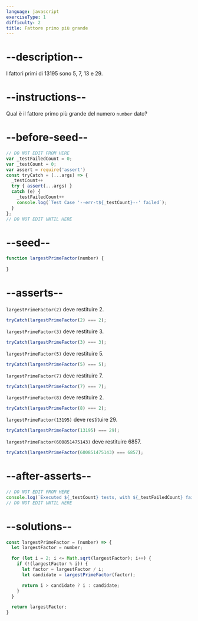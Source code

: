 ```yaml
---
language: javascript
exerciseType: 1
difficulty: 2
title: Fattore primo più grande
---
```


# --description--

I fattori primi di 13195 sono 5, 7, 13 e 29.

# --instructions--

Qual è il fattore primo più grande del numero `number` dato?

# --before-seed--

```javascript
// DO NOT EDIT FROM HERE
var _testFailedCount = 0;
var _testCount = 0;
var assert = require('assert')
const tryCatch = (...args) => {
  _testCount++
  try { assert(...args) }
  catch (e) {
    _testFailedCount++
    console.log(`Test Case '--err-t${_testCount}--' failed`);
  }
};
// DO NOT EDIT UNTIL HERE
```

# --seed--

```javascript
function largestPrimeFactor(number) {
  
}
```

# --asserts--

`largestPrimeFactor(2)` deve restituire 2.

```javascript
tryCatch(largestPrimeFactor(2) === 2);
```

`largestPrimeFactor(3)` deve restituire 3.

```javascript
tryCatch(largestPrimeFactor(3) === 3);
```

`largestPrimeFactor(5)` deve restituire 5.

```javascript
tryCatch(largestPrimeFactor(5) === 5);
```

`largestPrimeFactor(7)` deve restituire 7.

```javascript
tryCatch(largestPrimeFactor(7) === 7);
```

`largestPrimeFactor(8)` deve restituire 2.

```javascript
tryCatch(largestPrimeFactor(8) === 2);
```

`largestPrimeFactor(13195)` deve restituire 29.

```javascript
tryCatch(largestPrimeFactor(13195) === 29);
```

`largestPrimeFactor(600851475143)` deve restituire 6857.

```javascript
tryCatch(largestPrimeFactor(600851475143) === 6857);
```

# --after-asserts--

```javascript
// DO NOT EDIT FROM HERE 
console.log(`Executed ${_testCount} tests, with ${_testFailedCount} failures`);
// DO NOT EDIT UNTIL HERE
```

# --solutions--

```javascript
const largestPrimeFactor = (number) => {
  let largestFactor = number;

  for (let i = 2; i <= Math.sqrt(largestFactor); i++) {
    if (!(largestFactor % i)) {
      let factor = largestFactor / i;
      let candidate = largestPrimeFactor(factor);

      return i > candidate ? i : candidate;
    }
  }

  return largestFactor;
}
```
